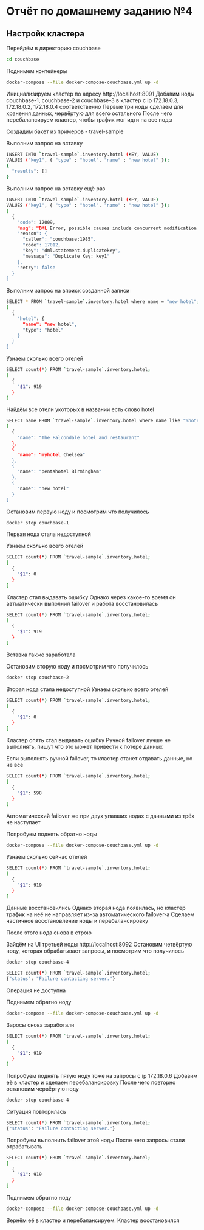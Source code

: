 # Отчёт по домашнему заданию №4

## Настройк кластера

Перейдём в директорию couchbase
```bash
cd couchbase
```

Поднимем контейнеры
```bash
docker-compose --file docker-compose-couchbase.yml up -d
```

Инициализируем кластер по адресу http://localhost:8091
Добавим ноды couchbase-1, couchbase-2 и couchbase-3 в кластер с ip 172.18.0.3, 172.18.0.2, 172.18.0.4 соответственно
Первые три ноды сделаем для хранения данных, червёртую для всего остального
После чего перебалансируем кластер, чтобы трафик мог идти на все ноды

Создадим бакет из примеров - travel-sample

Выполним запрос на вставку
```bash
INSERT INTO `travel-sample`.inventory.hotel (KEY, VALUE)
VALUES ("key1", { "type" : "hotel", "name" : "new hotel" });
{
  "results": []
}
```

Выполним запрос на вставку ещё раз
```bash
INSERT INTO `travel-sample`.inventory.hotel (KEY, VALUE)
VALUES ("key1", { "type" : "hotel", "name" : "new hotel" });
[
  {
    "code": 12009,
    "msg": "DML Error, possible causes include concurrent modification. Failed to perform INSERT on key key1 - cause: Duplicate Key: key1",
    "reason": {
      "caller": "couchbase:1985",
      "code": 17012,
      "key": "dml.statement.duplicatekey",
      "message": "Duplicate Key: key1"
    },
    "retry": false
  }
]
```

Выполним запрос на впоиск созданной записи
```bash
SELECT * FROM `travel-sample`.inventory.hotel where name = "new hotel";
[
  {
    "hotel": {
      "name": "new hotel",
      "type": "hotel"
    }
  }
]
```

Узнаем сколько всего отелей
```bash
SELECT count(*) FROM `travel-sample`.inventory.hotel;
[
  {
    "$1": 919
  }
]
```

Найдём все отели укоторых в названии есть слово hotel
```bash
SELECT name FROM `travel-sample`.inventory.hotel where name like "%hotel%";
[
  {
    "name": "The Falcondale hotel and restaurant"
  },
  {
    "name": "myhotel Chelsea"
  },
  {
    "name": "pentahotel Birmingham"
  },
  {
    "name": "new hotel"
  }
]
```

Остановим первую ноду и посмотрим что получилось
```bash
docker stop couchbase-1
```

Первая нода стала недоступной

Узнаем сколько всего отелей
```bash
SELECT count(*) FROM `travel-sample`.inventory.hotel;
[
  {
    "$1": 0
  }
]
```

Кластер стал выдавать ошибку
Однако через какое-то время он автматически выполнил failover и работа восстановилась
```bash
SELECT count(*) FROM `travel-sample`.inventory.hotel;
[
  {
    "$1": 919
  }
]
```
Вставка также заработала

Остановим вторую ноду и посмотрим что получилось
```bash
docker stop couchbase-2
```

Вторая нода стала недоступной
Узнаем сколько всего отелей
```bash
SELECT count(*) FROM `travel-sample`.inventory.hotel;
[
  {
    "$1": 0
  }
]
```
Кластер опять стал выдавать ошибку
Ручной failover лучше не выполнять, пишут что это может привести к потере данных

Если выполнять ручной failover, то кластер станет отдавать данные, но не все
```bash
SELECT count(*) FROM `travel-sample`.inventory.hotel;
[
  {
    "$1": 598
  }
]
```

Автоматический failover же при двух упавших нодах с данными из трёх не наступает

Попробуем поднять обратно ноды
```bash
docker-compose --file docker-compose-couchbase.yml up -d
```

Узнаем сколько сейчас отелей
```bash
SELECT count(*) FROM `travel-sample`.inventory.hotel;
[
  {
    "$1": 919
  }
]
```
Данные восстановились
Однако вторая нода появилась, но кластер трафик на неё не направляет из-за автоматического failover-а
Сделаем частичное восстановление ноды и перебалансировку

После этого нода снова в строю

Зайдём на UI третьей ноды http://localhost:8092
Остановим четвёртую ноду, которая обрабатывает запросы, и посмотрим что получилось
```bash
docker stop couchbase-4
```

```bash
SELECT count(*) FROM `travel-sample`.inventory.hotel;
{"status": "Failure contacting server."}
```

Операция не доступна

Поднимем обратно ноду
```bash
docker-compose --file docker-compose-couchbase.yml up -d
```

Заросы снова заработали
```bash
SELECT count(*) FROM `travel-sample`.inventory.hotel;
[
  {
    "$1": 919
  }
]
```

Попробуем поднять пятую ноду тоже на запросы с ip 172.18.0.6
Добавим её в кластер и сделаем перебалансировку
После чего повторно остановим червёртую ноду
```bash
docker stop couchbase-4
```

Ситуация повторилась
```bash
SELECT count(*) FROM `travel-sample`.inventory.hotel;
{"status": "Failure contacting server."}
```

Попробуем выполнить failover этой ноды
После чего запросы стали отрабатывать
```bash
SELECT count(*) FROM `travel-sample`.inventory.hotel;
[
  {
    "$1": 919
  }
]
```

Поднимем обратно ноду
```bash
docker-compose --file docker-compose-couchbase.yml up -d
```
Вернём её в кластер и перебалансируем.
Кластер восстановился